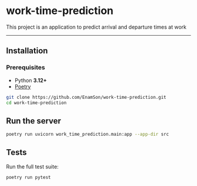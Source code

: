 # work-time-prediction

This project is an application to predict arrival and departure times at work

---

## Installation

### Prerequisites
- Python **3.12+**
- [Poetry](https://python-poetry.org/)

```bash
git clone https://github.com/EnamSon/work-time-prediction.git
cd work-time-prediction
```

## Run the server

```bash
poetry run uvicorn work_time_prediction.main:app --app-dir src
```

## Tests

Run the full test suite:

```bash
poetry run pytest
```
